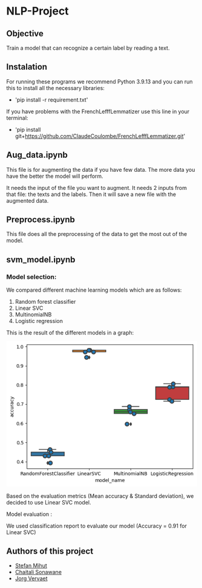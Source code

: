 # NLP-Project

## Objective

Train a model that can recognize a certain label by reading a text.

## Instalation

For running these programs we recommend Python 3.9.13 and you can run this to install all the necessary libraries:
- 'pip install -r requirement.txt'

If you have problems with the FrenchLefffLemmatizer use this line in your terminal:
- 'pip install git+https://github.com/ClaudeCoulombe/FrenchLefffLemmatizer.git'




## Aug_data.ipynb

This file is for augmenting the data if you have few data. The more data you have the better the model will perform.

It needs the input of the file you want to augment.
It needs 2 inputs from that file: the texts and the labels.
Then it will save a new file with the augmented data.

## Preprocess.ipynb

This file does all the preprocessing of the data to get the most out of the model.

## svm_model.ipynb

### Model selection:

We compared different machine learning models which are as follows:

1. Random forest classifier
2. Linear SVC
3. MultinomialNB
4. Logistic regression

This is the result of the different models in a graph:


![alt text](pic/models.png)

Based on the evaluation metrics (Mean accuracy & Standard deviation), we decided to use Linear SVC model.

Model evaluation :

We used classification report to evaluate our model (Accuracy = 0.91 for Linear SVC)

## Authors of this project

* [Stefan Mihut](https://github.com/StefanMihut)
* [Chaitali Sonawane](https://github.com/Chaitali1290)
* [Jorg Vervaet](https://github.com/JorgVervaet)


